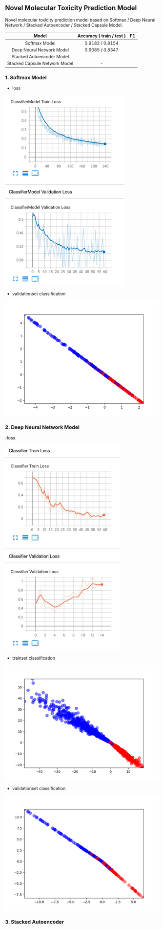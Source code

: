 ## Novel Molecular Toxicity Prediction Model

Novel molecular toxicity prediction model based on Softmax / Deep Neural Network / Stacked Autoencoder / Stacked Capsule Model.

| Model | Accuracy ( train / test ) | F1 |
| :----: | :----: | :----: |
| Softmax Model | 0.9182 / 0.8154 |  |
| Deep Neural Network Model | 0.9085 / 0.8347 |  |
| Stacked Autoencoder Model |  |  |
| Stacked Capsule Network Model | - |  |

### 1. Softmax Model

- loss

![loss](./data/results/softmax/loss.png)

- validationset classification

![validationset](https://github.com/jerrylsu/Novel-Molecular-Toxicity-Prediction-Model/blob/master/data/results/softmax/validation_best.png)

### 2. Deep Neural Network Model

-loss

![loss](https://github.com/jerrylsu/Novel-Molecular-Toxicity-Prediction-Model/blob/master/data/results/deep_neural_network/loss.jpeg)

- trainset classification

![tainset](https://github.com/jerrylsu/Novel-Molecular-Toxicity-Prediction-Model/blob/master/data/results/deep_neural_network/train_epoch4.png)

- validationset classification

![validationset](https://github.com/jerrylsu/Novel-Molecular-Toxicity-Prediction-Model/blob/master/data/results/deep_neural_network/validation_best.png)

### 3. Stacked Autoencoder

